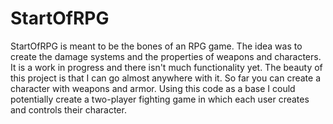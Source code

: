 # StartOfRPG
StartOfRPG is meant to be the bones of an RPG game. The idea was to create the damage systems and the properties of weapons and characters. It is a work in progress and there isn't much functionality yet. The beauty of this project is that I can go almost anywhere with it. So far you can create a character with weapons and armor. Using this code as a base I could potentially create a two-player fighting game in which each user creates and controls their character. 

